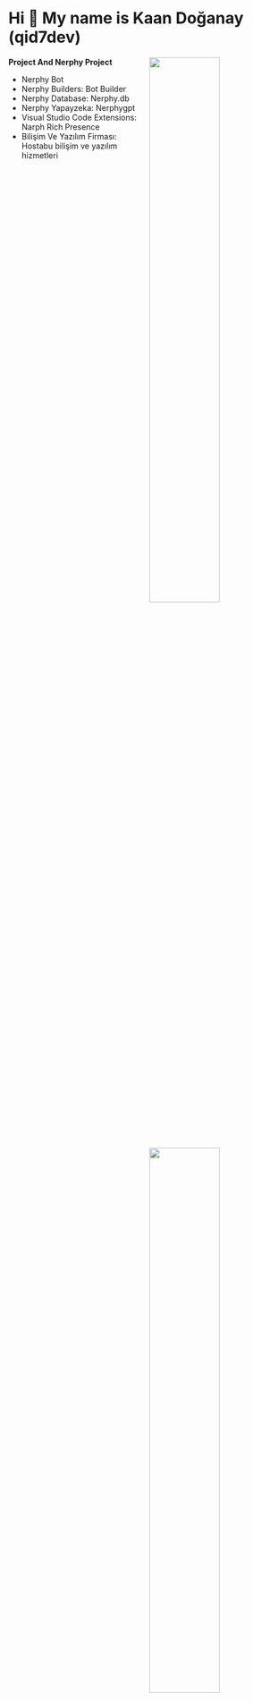 Hi 👋 My name is Kaan Doğanay (qid7dev)
===========================

<img width="50%" align="right" src="https://github-widgetbox.vercel.app/api/profile?username=qid7dev&data=followers,repositories,stars,commits&theme=darkmode">
<img width="50%" height="1px" align="right" src="https://i.imgur.com/DkKayja.png">
<img width="50%" align="right" src="https://github-widgetbox.vercel.app/api/skills?languages=js,kotlin,html,css,nodejs,java,php&theme=darkmode">

**Project And Nerphy Project**

- Nerphy Bot
- Nerphy Builders: Bot Builder
- Nerphy Database: Nerphy.db
- Nerphy Yapayzeka: Nerphygpt
- Visual Studio Code Extensions: Narph Rich Presence
- Bilişim Ve Yazılım Firması: Hostabu bilişim ve yazılım hizmetleri

